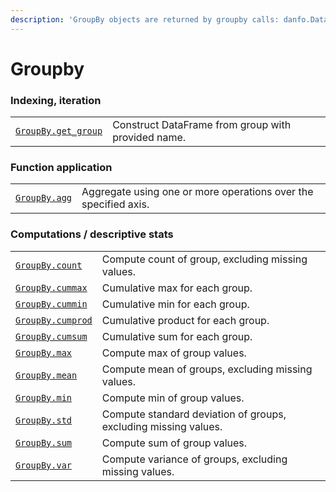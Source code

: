 ```yaml
---
description: 'GroupBy objects are returned by groupby calls: danfo.DataFrame.groupby()'
---
```


# Groupby

### Indexing, iteration

|  |  |
| :--- | :--- |
| [`GroupBy.get_group`](groupby.get_groups.md) | Construct DataFrame from group with provided name. |

### Function application

|  |  |
| :--- | :--- |
| [`GroupBy.agg`](groupby.agg.md) | Aggregate using one or more operations over the specified axis. |

### Computations / descriptive stats

|  |  |
| :--- | :--- |
| [`GroupBy.count`](groupby.count.md) | Compute count of group, excluding missing values. |
| [`GroupBy.cummax`](groupby.cummax.md) | Cumulative max for each group. |
| [`GroupBy.cummin`](groupby.cummin.md) | Cumulative min for each group. |
| [`GroupBy.cumprod`](groupby.cumprod.md) | Cumulative product for each group. |
| [`GroupBy.cumsum`](groupby.cumsum.md) | Cumulative sum for each group. |
| [`GroupBy.max`](https://pandas.pydata.org/pandas-docs/stable/reference/api/pandas.core.groupby.GroupBy.max.html#pandas.core.groupby.GroupBy.max) | Compute max of group values. |
| [`GroupBy.mean`](groupby.mean.md) | Compute mean of groups, excluding missing values. |
| [`GroupBy.min`](groupby.min.md) | Compute min of group values. |
| [`GroupBy.std`](groupby.std.md) | Compute standard deviation of groups, excluding missing values. |
| [`GroupBy.sum`](https://pandas.pydata.org/pandas-docs/stable/reference/api/pandas.core.groupby.GroupBy.sum.html#pandas.core.groupby.GroupBy.sum) | Compute sum of group values. |
| [`GroupBy.var`](groupby.var.md) | Compute variance of groups, excluding missing values. |

